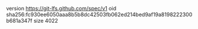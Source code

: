 version https://git-lfs.github.com/spec/v1
oid sha256:fc930ee6050aaa8b5b8dc42503fb062ed214bed9af19a8198222300b681a347f
size 4022
